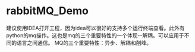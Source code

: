 # rabbitMQ_Demo
建议使用IDEA打开工程，因为idea可以很好的支持多个运行终端查看。此外有python的mq操作。这也是mq的三个重要特性的一个体现--解耦。可以应用于不同的语言之间通信。
MQ的三个重要特性：异步、解耦和削峰。
